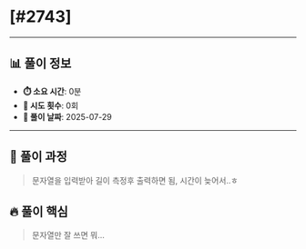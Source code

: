 # [#2743]

---

## 📊 풀이 정보

- **⏱️ 소요 시간**: 0분
- **🔄 시도 횟수**: 0회
- **📅 풀이 날짜**: 2025-07-29

---

## 💭 풀이 과정

> 문자열을 입력받아 길이 측정후 출력하면 됨, 시간이 늦어서..ㅎ

## 🔥 풀이 핵심

> 문자열만 잘 쓰면 뭐...
